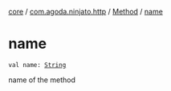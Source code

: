 [core](../../index.md) / [com.agoda.ninjato.http](../index.md) / [Method](index.md) / [name](./name.md)

# name

`val name: `[`String`](https://kotlinlang.org/api/latest/jvm/stdlib/kotlin/-string/index.html)

name of the method

